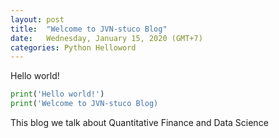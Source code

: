```yaml
---
layout: post
title:  "Welcome to JVN-stuco Blog"
date:   Wednesday, January 15, 2020 (GMT+7)
categories: Python Helloword
---
```

Hello world! 
```python
print('Hello world!')
print('Welcome to JVN-stuco Blog)
```

This blog we talk about Quantitative Finance and Data Science